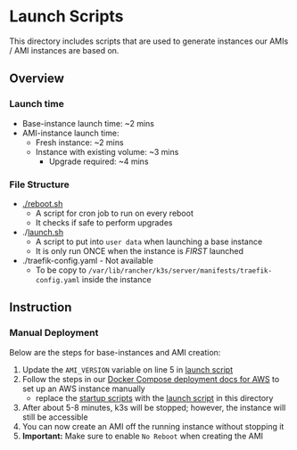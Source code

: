# Launch Scripts

This directory includes scripts that are used to generate instances our AMIs / AMI instances are based on.

## Overview

### Launch time

- Base-instance launch time: ~2 mins
- AMI-instance launch time:
  - Fresh instance: ~2 mins
  - Instance with existing volume: ~3 mins
    - Upgrade required: ~4 mins

### File Structure

- [./reboot.sh](reboot.sh)
  - A script for cron job to run on every reboot
  - It checks if safe to perform upgrades
- ./[launch.sh](launch.sh)
  - A script to put into `user data` when launching a base instance
  - It is only run ONCE when the instance is *FIRST* launched
- ./traefik-config.yaml - Not available
  - To be copy to `/var/lib/rancher/k3s/server/manifests/traefik-config.yaml` inside the instance

## Instruction

### Manual Deployment

Below are the steps for base-instances and AMI creation:

1. Update the `AMI_VERSION` variable on line 5 in [launch script](launch.sh)
2. Follow the steps in our [Docker Compose deployment docs for AWS](https://docs.sourcegraph.com/admin/deploy/docker-compose/aws) to set up an AWS instance manually
   - replace the [startup scripts](https://docs.sourcegraph.com/admin/deploy/docker-compose/aws#advanced-details-user-data) with the [launch script](launch.sh) in this directory
3. After about 5-8 minutes, k3s will be stopped; however, the instance will still be accessible
4. You can now create an AMI off the running instance without stopping it
5. **Important:** Make sure to enable `No Reboot` when creating the AMI
